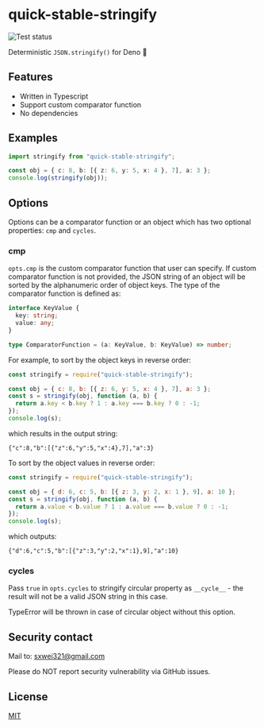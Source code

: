 # quick-stable-stringify

![Test status](https://github.com/sxwei123/deno-quick-stable-stringify/workflows/Test/badge.svg?branch=master)

Deterministic `JSON.stringify()` for Deno 🦕

## Features

- Written in Typescript
- Support custom comparator function
- No dependencies

## Examples

```ts
import stringify from "quick-stable-stringify";

const obj = { c: 8, b: [{ z: 6, y: 5, x: 4 }, 7], a: 3 };
console.log(stringify(obj));
```

## Options

Options can be a comparator function or an object which has two optional
properties: `cmp` and `cycles`.

### cmp

`opts.cmp` is the custom comparator function that user can specify. If custom
comparator function is not provided, the JSON string of an object will be sorted
by the alphanumeric order of object keys. The type of the comparator function is
defined as:

```ts
interface KeyValue {
  key: string;
  value: any;
}

type ComparatorFunction = (a: KeyValue, b: KeyValue) => number;
```

For example, to sort by the object keys in reverse order:

```js
const stringify = require("quick-stable-stringify");

const obj = { c: 8, b: [{ z: 6, y: 5, x: 4 }, 7], a: 3 };
const s = stringify(obj, function (a, b) {
  return a.key < b.key ? 1 : a.key === b.key ? 0 : -1;
});
console.log(s);
```

which results in the output string:

```
{"c":8,"b":[{"z":6,"y":5,"x":4},7],"a":3}
```

To sort by the object values in reverse order:

```js
const stringify = require("quick-stable-stringify");

const obj = { d: 6, c: 5, b: [{ z: 3, y: 2, x: 1 }, 9], a: 10 };
const s = stringify(obj, function (a, b) {
  return a.value < b.value ? 1 : a.value === b.value ? 0 : -1;
});
console.log(s);
```

which outputs:

```
{"d":6,"c":5,"b":[{"z":3,"y":2,"x":1},9],"a":10}
```

### cycles

Pass `true` in `opts.cycles` to stringify circular property as `__cycle__` - the
result will not be a valid JSON string in this case.

TypeError will be thrown in case of circular object without this option.

## Security contact

Mail to: [sxwei321@gmail.com](mailto:sxwei321@gmail.com)

Please do NOT report security vulnerability via GitHub issues.

## License

[MIT](https://github.com/sxwei123/deno-quick-stable-stringify/blob/master/LICENSE)
